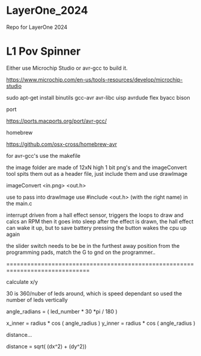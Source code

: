 # LayerOne_2024
Repo for LayerOne 2024


# L1 Pov Spinner

Either use Microchip Studio or avr-gcc to build it.

https://www.microchip.com/en-us/tools-resources/develop/microchip-studio


sudo apt-get install binutils gcc-avr avr-libc uisp avrdude flex byacc bison

port

https://ports.macports.org/port/avr-gcc/

homebrew

https://github.com/osx-cross/homebrew-avr


for avr-gcc's use the makefile


the image folder are made of 12xN high 1 bit png's and the imageConvert tool spits them out as a header file, just include them and use drawImage


imageConvert <in.png> <out.h> <label>

use <label> to pass into drawImage use #include <out.h> (with the right name) in the main.c


interrupt driven from a hall effect sensor, triggers the loops to draw and calcs an RPM then it goes into sleep after the effect is drawn, the hall effect can wake it up, but to save battery pressing the button wakes the cpu up again

the slider switch needs to be be in the furthest away position from the programming pads, match the G to gnd on the programmer..



==============================================================================


calculate x/y

30 is 360/nuber of leds around, which is speed dependant  so used the number of leds vertically

  angle_radians = ( led_number * 30 *pi / 180  )

  x_inner = radius * cos ( angle_radius )
  y_inner = radius * cos ( angle_radius )

distance...

  distance = sqrt( (dx^2) + (dy^2))


